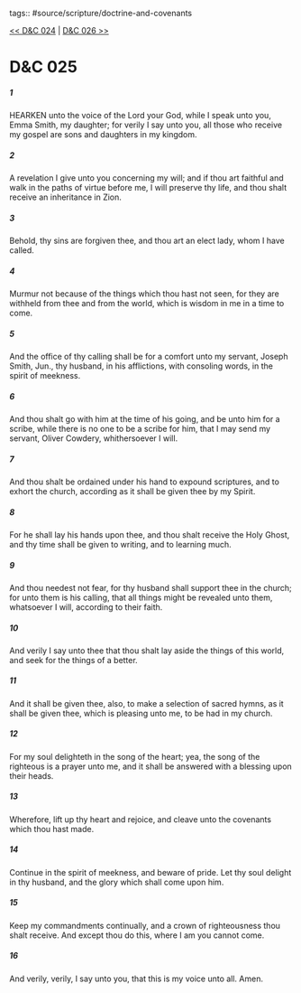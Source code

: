 tags:: #source/scripture/doctrine-and-covenants

[<< D&C 024](source/scripture/doctrine-and-covenants/D&C_024.md) | [D&C 026 >>](source/scripture/doctrine-and-covenants/D&C_026.md)

# D&C 025

##### 1

HEARKEN unto the voice of the Lord your God, while I speak unto you, Emma Smith, my daughter; for verily I say unto you, all those who receive my gospel are sons and daughters in my kingdom.

##### 2

A revelation I give unto you concerning my will; and if thou art faithful and walk in the paths of virtue before me, I will preserve thy life, and thou shalt receive an inheritance in Zion.

##### 3

Behold, thy sins are forgiven thee, and thou art an elect lady, whom I have called.

##### 4

Murmur not because of the things which thou hast not seen, for they are withheld from thee and from the world, which is wisdom in me in a time to come.

##### 5

And the office of thy calling shall be for a comfort unto my servant, Joseph Smith, Jun., thy husband, in his afflictions, with consoling words, in the spirit of meekness.

##### 6

And thou shalt go with him at the time of his going, and be unto him for a scribe, while there is no one to be a scribe for him, that I may send my servant, Oliver Cowdery, whithersoever I will.

##### 7

And thou shalt be ordained under his hand to expound scriptures, and to exhort the church, according as it shall be given thee by my Spirit.

##### 8

For he shall lay his hands upon thee, and thou shalt receive the Holy Ghost, and thy time shall be given to writing, and to learning much.

##### 9

And thou needest not fear, for thy husband shall support thee in the church; for unto them is his calling, that all things might be revealed unto them, whatsoever I will, according to their faith.

##### 10

And verily I say unto thee that thou shalt lay aside the things of this world, and seek for the things of a better.

##### 11

And it shall be given thee, also, to make a selection of sacred hymns, as it shall be given thee, which is pleasing unto me, to be had in my church.

##### 12

For my soul delighteth in the song of the heart; yea, the song of the righteous is a prayer unto me, and it shall be answered with a blessing upon their heads.

##### 13

Wherefore, lift up thy heart and rejoice, and cleave unto the covenants which thou hast made.

##### 14

Continue in the spirit of meekness, and beware of pride. Let thy soul delight in thy husband, and the glory which shall come upon him.

##### 15

Keep my commandments continually, and a crown of righteousness thou shalt receive. And except thou do this, where I am you cannot come.

##### 16

And verily, verily, I say unto you, that this is my voice unto all. Amen.
